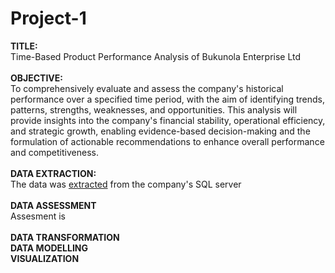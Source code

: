 # Project-1
**TITLE:** <br>
Time-Based Product Performance Analysis of Bukunola Enterprise Ltd <br><br>
**OBJECTIVE:** <br>
To comprehensively evaluate and assess the company's historical performance over a specified time period, with the aim of identifying trends, patterns, strengths, weaknesses, and opportunities. This analysis will provide insights into the company's financial stability, operational efficiency, and strategic growth, enabling evidence-based decision-making and the formulation of actionable recommendations to enhance overall performance and competitiveness. <br><br>
**DATA EXTRACTION:** <br>
The data was [extracted](https://github.com/bankoleifeolukayode/Project-1/blob/main/Data%20Extraction.pbix) from the company's SQL server <br><br>
**DATA ASSESSMENT** <br>
Assesment is <br><br>
**DATA TRANSFORMATION**<br>
**DATA MODELLING**<br>
**VISUALIZATION**<br>
